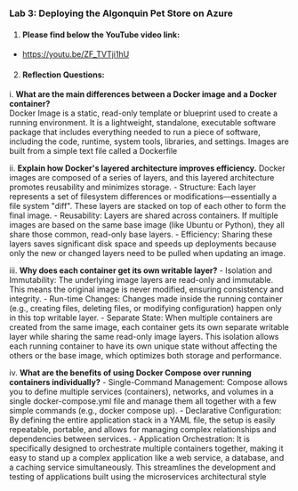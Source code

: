 ### Lab 3: Deploying the Algonquin Pet Store on Azure

1. #### Please find below the YouTube video link:

- https://youtu.be/ZF_TVTji1hU


2. #### Reflection Questions:

i. **What are the main differences between a Docker image and a Docker container?**\
    Docker Image is a static, read-only template or blueprint used to create a running environment. It is a lightweight, standalone, executable software package that includes everything needed to run a piece of software, including the code, runtime, system tools, libraries, and settings. Images are built from a simple text file called a Dockerfile

ii. **Explain how Docker's layered architecture improves efficiency.**
    Docker images are composed of a series of layers, and this layered architecture promotes reusability and minimizes storage.
    - Structure: Each layer represents a set of filesystem differences or modifications—essentially a file system "diff". These layers are stacked on top of each other to form the final image.
    - Reusability: Layers are shared across containers. If multiple images are based on the same base image (like Ubuntu or Python), they all share those common, read-only base layers.
    - Efficiency: Sharing these layers saves significant disk space and speeds up deployments because only the new or changed layers need to be pulled when updating an image.

iii. **Why does each container get its own writable layer?**
    - Isolation and Immutability: The underlying image layers are read-only and immutable. This means the original image is never modified, ensuring consistency and integrity.
    - Run-time Changes: Changes made inside the running container (e.g., creating files, deleting files, or modifying configuration) happen only in this top writable layer.
    - Separate State: When multiple containers are created from the same image, each container gets its own separate writable layer while sharing the same read-only image layers. This isolation allows each running container to have its own unique state without affecting the others or the base image, which optimizes both storage and performance.

iv. **What are the benefits of using Docker Compose over running containers individually?**
    - Single-Command Management: Compose allows you to define multiple services (containers), networks, and volumes in a single docker-compose.yml file and manage them all together with a few simple commands (e.g., docker compose up).
    - Declarative Configuration: By defining the entire application stack in a YAML file, the setup is easily repeatable, portable, and allows for managing complex relationships and dependencies between services.
    - Application Orchestration: It is specifically designed to orchestrate multiple containers together, making it easy to stand up a complex application like a web service, a database, and a caching service simultaneously. This streamlines the development and testing of applications built using the microservices architectural style
